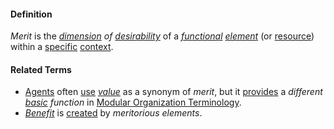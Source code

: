 #### Definition

*Merit* is the *[dimension](https://github.com/gcassel/Modular-Organization-Terminology/blob/master/terms/dimension.md) of [desirability](https://github.com/gcassel/Modular-Organization-Terminology/blob/master/terms/goal.md)* of a *[functional](https://github.com/gcassel/Modular-Organization-Terminology/blob/master/terms/function.md) [element](https://github.com/gcassel/Modular-Organization-Terminology/blob/master/terms/element.md)* (or [resource](https://github.com/gcassel/Modular-Organization-Terminology/blob/master/terms/resource.md)) within a [specific](https://github.com/gcassel/Modular-Organization-Terminology/blob/master/terms/specific.md) [context](https://github.com/gcassel/Modular-Organization-Terminology/blob/master/terms/context.md).
		
#### Related Terms
		
* [Agents](https://github.com/gcassel/Modular-Organization-Terminology/blob/master/terms/agent.md) often [use](https://github.com/gcassel/Modular-Organization-Terminology/blob/master/terms/use.md) *[value](https://github.com/gcassel/Modular-Organization-Terminology/blob/master/terms/value.md)* as a synonym of *merit*, but it [provides](https://github.com/gcassel/Modular-Organization-Terminology/blob/master/terms/provide.md) a *different [basic](https://github.com/gcassel/Modular-Organization-Terminology/blob/master/terms/base.md) function* in [Modular Organization Terminology](https://github.com/gcassel/Modular-Organization-Terminology/).  
* *[Benefit](https://github.com/gcassel/Modular-Organization-Terminology/blob/master/terms/benefit.md)* is [created](https://github.com/gcassel/Modular-Organization-Terminology/blob/master/terms/create.md) by *meritorious elements*.

